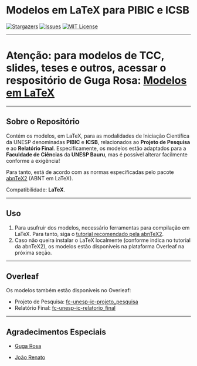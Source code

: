 # Modelos em LaTeX para PIBIC e ICSB

[![Stargazers][stars-shield]][stars-url]
[![Issues][issues-shield]][issues-url]
[![MIT License][license-shield]][license-url]

---

# Atenção: para modelos de TCC, slides, teses e outros, acessar o respositório de Guga Rosa: <a href=https://github.com/gugarosa/modelos_latex>Modelos em LaTeX</a>

---

## Sobre o Repositório

Contém os modelos, em LaTeX, para as modalidades de Iniciação Científica da UNESP denominadas **PIBIC** e **ICSB**, relacionados ao **Projeto de Pesquisa** e ao **Relatório Final**. Especificamente, os modelos estão adaptados para a **Faculdade de Ciências** da **UNESP Bauru**, mas é possível alterar facilmente conforme a exigência!

Para tanto, está de acordo com as normas especificadas pelo pacote <a href=http://www.abntex.net.br/>abnTeX2</a> (ABNT em LaTeX).

Compatibilidade: **LaTeX**.

---

## Uso

1. Para usufruir dos modelos, necessário ferramentas para compilação em LaTeX. Para tanto, siga o <a href=https://github.com/abntex/abntex2/wiki/Instalacao/>tutorial recomendado pela abnTeX2</a>.
2. Caso não queira instalar o LaTeX localmente (conforme indica no tutorial da abnTeX2), os modelos estão disponíveis na plataforma Overleaf na próxima seção.

---

## Overleaf

Os modelos também estão disponíveis no Overleaf:

* Projeto de Pesquisa: <a href=https://pt.overleaf.com/read/kcjhtxgpfbyc>fc-unesp-ic-projeto_pesquisa</a>
* Relatório Final: <a href=https://pt.overleaf.com/read/wrvvgjvtpfnt>fc-unesp-ic-relatorio_final</a>

---

## Agradecimentos Especiais

* [Guga Rosa](https://github.com/gugarosa/)

* [João Renato](https://github.com/jrjoaorenato)


<!-- MARKDOWN LINKS & IMAGES -->
<!-- https://www.markdownguide.org/basic-syntax/#reference-style-links -->
[stars-shield]: https://img.shields.io/github/stars/davimedio01/modelos_latex_pibic.svg?style=for-the-badge
[stars-url]: https://github.com/davimedio01/modelos_latex_pibic/stargazers
[issues-shield]: https://img.shields.io/github/issues/davimedio01/modelos_latex_pibic.svg?style=for-the-badge
[issues-url]: https://github.com/davimedio01/modelos_latex_pibic/issues
[license-shield]: https://img.shields.io/github/license/davimedio01/modelos_latex_pibic.svg?style=for-the-badge
[license-url]: https://github.com/davimedio01/modelos_latex_pibic/blob/master/LICENSE